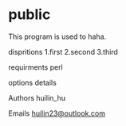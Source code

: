 # public

This program is used to haha.

dispritions  1.first 2.second 3.third

requirments   perl

options details


Authors  huilin_hu 


Emails   huilin23@outlook.com
